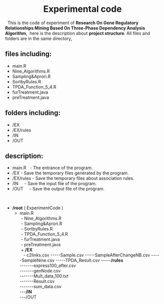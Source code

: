 <h1 align="center">Experimental code</h1>

 
This is the code of experiment of **Research On Gene Regulatory Relationships Mining Based On Three-Phase Dependency Analysis Algorithm**,
 here is the description about **project structure**.
All files and folders are in the same directory,
## files including:
* main.R
* Nine_Algorithms.R
* Sampling&Aprori.R
* SortbyRules.R
* TPDA_Function_5_4.R
* furTreatment.java
* preTreatment.java
## folders including:
* /EX
* /EX/rules
* /IN
* /OUT
## description:
* main.R    - The entrance of the program.
* /EX       - Save the temporary files generated by the program.
* /EX/rules - Save the temporary files about association rules.
* /IN       - Save the input file of the program.
* /OUT      - Save the output file of the program.

 
+ **/root** ( ExperimentCode )<br/>
  - main.R<br/>
  - Nine_Algorithms.R<br/>
  - Sampling&Aprori.R<br/>
  - SortbyRules.R<br/>
  - TPDA_Function_5_4.R<br/>
  - furTreatment.java<br/>
  - preTreatment.java<br/>
  + **/EX**<br/>
    - c2links.csv
-----Sample.csv
-----SampleAfterChangeNB.csv
-----SampleNine.csv
-----TPDA_Result.csv
-----**/rules**<br/>
-------express100_after.csv<br/>
-------genNode.csv<br/>
-------Mult_data_100.txt<br/>
-------Result.csv<br/>
-------sum_data.csv<br/>
---**/IN**<br/>
---/OUT<br/>
